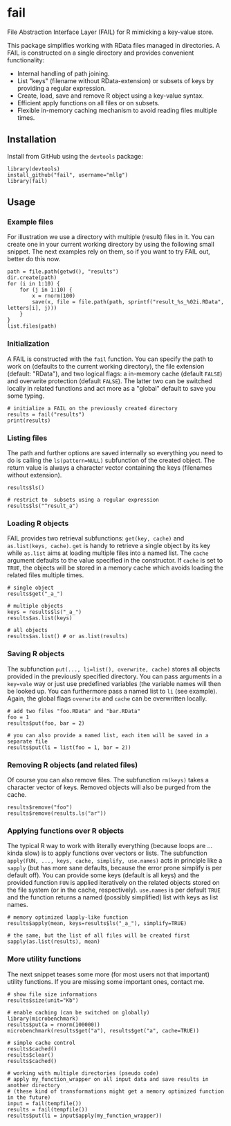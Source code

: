 # fail

File Abstraction Interface Layer (FAIL) for R mimicking a key-value store.

This package simplifies working with RData files managed in directories.
A FAIL is constructed on a single directory and provides convenient functionality:
 
* Internal handling of path joining.
* List "keys" (filename without RData-extension) or subsets of keys by providing a regular expression.
* Create, load, save and remove R object using a key-value syntax.
* Efficient apply functions on all files or on subsets.
* Flexible in-memory caching mechanism to avoid reading files multiple times.


## Installation

Install from GitHub using the `devtools` package:
```splus
library(devtools)
install_github("fail", username="mllg")
library(fail)
```

## Usage

### Example files

For illustration we use a directory with multiple (result) files in it. You can create one in your current working directory by using the following small snippet. The next examples rely on them, so if you want to try FAIL out, better do this now.

```splus
path = file.path(getwd(), "results")
dir.create(path)
for (i in 1:10) {
    for (j in 1:10) {
        x = rnorm(100) 
        save(x, file = file.path(path, sprintf("result_%s_%02i.RData", letters[i], j)))
    }
}
list.files(path)
```

### Initialization

A FAIL is constructed with the `fail` function. You can specify the path to work on (defaults to the current working directory), the file extension (default: "RData"), and two logical flags:  a in-memory cache (default `FALSE`) and overwrite protection (default `FALSE`). The latter two can be switched locally in related functions and act more as a "global" default to save you some typing.

```splus
# initialize a FAIL on the previously created directory
results = fail("results")
print(results)
```

### Listing files

The path and further options are saved internally so everything you need to do is calling the `ls(pattern=NULL)` subfunction of the created object. The return value is always a character vector containing the keys (filenames without extension).

```splus
results$ls()

# restrict to  subsets using a regular expression
results$ls("^result_a")
```

### Loading R objects

FAIL provides two retrieval subfunctions: `get(key, cache)` and `as.list(keys, cache)`. `get` is handy to retrieve a single object by its key while `as.list` aims at loading multiple files into a named list. The `cache` argument defaults to the value specified in the constructor. If `cache` is set to `TRUE`, the objects will be stored in a memory cache which avoids loading the related files multiple times.

```splus
# single object
results$get("_a_")

# multiple objects
keys = results$ls("_a_") 
results$as.list(keys)

# all objects
results$as.list() # or as.list(results)
```

### Saving R objects

The subfunction `put(..., li=list(), overwrite, cache)` stores all objects provided in the previously specified directory. You can pass arguments in a `key=vale` way or just use predefined variables (the variable names will then be looked up. You can furthermore pass a named list to `li` (see example). Again, the global flags `overwrite` and `cache` can be overwritten locally.

```splus
# add two files "foo.RData" and "bar.RData"
foo = 1
results$put(foo, bar = 2)

# you can also provide a named list, each item will be saved in a separate file
results$put(li = list(foo = 1, bar = 2))
```

### Removing R objects (and related files)

Of course you can also remove files. The subfunction `rm(keys)` takes a character vector of keys. Removed objects will also be purged from the cache.

```splus
results$remove("foo")
results$remove(results.ls("ar"))
```

### Applying functions over R objects

The typical R way to work with literally everything (because loops are ... kinda slow) is to apply functions over vectors or lists. The subfunction `apply(FUN, ..., keys, cache, simplify, use.names)` acts in  principle like a `sapply` (but has more sane defaults, because the error prone simplify is per default off). You can provide some keys (default is all keys) and the provided function `FUN` is applied iteratively on the related objects stored on the file system (or in the cache, respectively). `use.names` is per default `TRUE` and the function returns a named (possibly simplified) list with keys as list names.

```splus
# memory optimized lapply-like function
results$apply(mean, keys=results$ls("_a_"), simplify=TRUE)

# the same, but the list of all files will be created first
sapply(as.list(results), mean)
```

### More utility functions

The next snippet teases some more (for most users not that important) utility functions. If you are missing some important ones, contact me.

```splus
# show file size informations
results$size(unit="Kb")

# enable caching (can be switched on globally)
library(microbenchmark)
results$put(a = rnorm(100000))
microbenchmark(results$get("a"), results$get("a", cache=TRUE))

# simple cache control
results$cached()
results$clear()
results$cached()

# working with multiple directories (pseudo code)
# apply my_function_wrapper on all input data and save results in another directory
# (these kind of transformations might get a memory optimized function in the future)
input = fail(tempfile())
results = fail(tempfile())
results$put(li = input$apply(my_function_wrapper))
```
